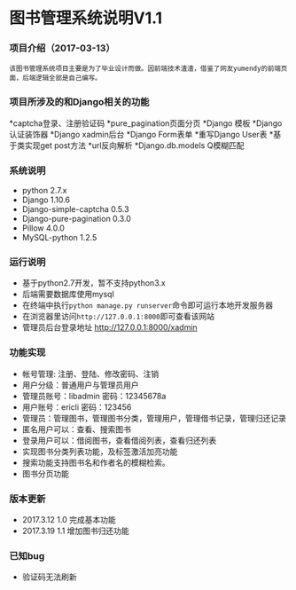 # 图书管理系统说明V1.1


### 项目介绍（2017-03-13）

	该图书管理系统项目主要是为了毕业设计而做。因前端技术渣渣，借鉴了网友yumendy的前端页面，后端逻辑全部是自己编写。


### 项目所涉及的和Django相关的功能

*captcha登录、注册验证码
*pure_pagination页面分页
*Django 模板
*Django 认证装饰器
*Django xadmin后台
*Django Form表单
*重写Django User表
*基于类实现get post方法
*url反向解析
*Django.db.models Q模糊匹配

### 系统说明

* python 2.7.x
* Django 1.10.6
* Django-simple-captcha 0.5.3
* Django-pure-pagination 0.3.0
* Pillow 4.0.0
* MySQL-python 1.2.5


### 运行说明

* 基于python2.7开发，暂不支持python3.x
* 后端需要数据库使用mysql
* 在终端中执行`python manage.py runserver`命令即可运行本地开发服务器
* 在浏览器里访问`http://127.0.0.1:8000`即可查看该网站
* 管理员后台登录地址 http://127.0.0.1:8000/xadmin


### 功能实现

* 帐号管理: 注册、登陆、修改密码、注销
* 用户分级：普通用户与管理员用户
* 管理员账号：libadmin 密码：12345678a
* 用户账号：ericli 密码：123456
* 管理员：管理图书，管理图书分类，管理用户，管理借书记录，管理归还记录
* 匿名用户可以：查看、搜索图书
* 登录用户可以：借阅图书，查看借阅列表，查看归还列表
* 实现图书分类列表功能，及标签激活加亮功能
* 搜索功能支持图书名和作者名的模糊检索。
* 图书分页功能

### 版本更新

* 2017.3.12 1.0 完成基本功能
* 2017.3.19 1.1 增加图书归还功能

### 已知bug

* 验证码无法刷新


